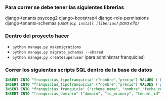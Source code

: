### Para correr se debe tener las siguientes librerias
django-tenants
psycopg2
django-bootstrap4
django-role-permissions
django-tenants-schemas
*(usar `pip install [liberias]` para ello)*

### Dentro del proyecto hacer
- `python manage.py makemigrations`
- `python manage.py migrate_schemas --shared`
- `python manage.py createsuperuser` (para administrar franquicias)

### Correr los siguientes scripts SQL dentro de la base de datos
```SQL
INSERT INTO "franquicias_tipofranquicia" ("nombre","precio") VALUES ('basico',79);
INSERT INTO "franquicias_tipofranquicia" ("nombre","precio") VALUES ('premium',135);
INSERT INTO "franquicias_franquicia" ("schema_name", "nombre","fecha_corte","tipo_id") VALUES ('public', 'public',CURRENT_DATE,1);
INSERT INTO "franquicias_dominio" ("domain", "is_primary", "tenant_id") VALUES ('localhost', true, 1);
```